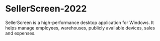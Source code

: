 # SellerScreen-2022
SellerScreen is a high-performance desktop application for Windows. It helps manage employees, warehouses, publicly available devices, sales and expenses.
